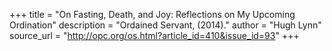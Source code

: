 +++
title = "On Fasting, Death, and Joy: Reflections on My Upcoming Ordination"
description = "Ordained Servant, (2014)."
author = "Hugh Lynn"
source_url = "http://opc.org/os.html?article_id=410&issue_id=93"
+++

